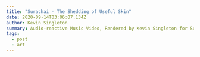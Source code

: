 ```yaml
---
title: "Surachai - The Shedding of Useful Skin"
date: 2020-09-14T03:06:07.134Z
author: Kevin Singleton
summary: Audio-reactive Music Video, Rendered by Kevin Singleton for Sub-Freq
tags:
  - post
  - art
---
```

